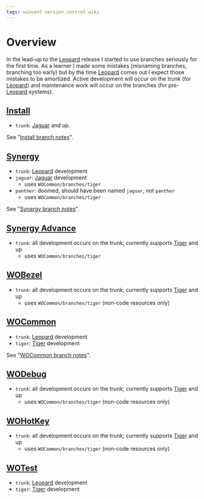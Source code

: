 ```yaml
---
tags: wincent version.control wiki
---
```


# Overview

In the lead-up to the [Leopard](/wiki/Leopard) release I started to use branches seriously for the first time. As a learner I made some mistakes (misnaming branches, branching too early) but by the time [Leopard](/wiki/Leopard) comes out I expect those mistakes to be amortized. Active development will occur on the trunk (for [Leopard](/wiki/Leopard)) and maintenance work will occur on the branches (for pre-[Leopard](/wiki/Leopard) systems).

## [Install](/wiki/Install)

-   `trunk`: [Jaguar](/wiki/Jaguar) and up.

See "[Install branch notes](/wiki/Install_branch_notes)".

## [Synergy](/wiki/Synergy)

-   `trunk`: [Leopard](/wiki/Leopard) development
-   `jaguar`: [Jaguar](/wiki/Jaguar) development
    -   uses `WOCommon/branches/tiger`
-   `panther`: doomed, should have been named `jaguar`, not `panther`
    -   uses `WOCommon/branches/tiger`

See "[Synergy branch notes](/wiki/Synergy_branch_notes)".

## [Synergy Advance](/wiki/Synergy_Advance) 

-   `trunk`: all development occurs on the trunk; currently supports [Tiger](/wiki/Tiger) and up
    -   uses `WOCommon/branches/tiger`

## [WOBezel](/wiki/WOBezel)

-   `trunk`: all development occurs on the trunk; currently supports [Tiger](/wiki/Tiger) and up
    -   uses `WOCommon/branches/tiger` (non-code resources only)

## [WOCommon](/wiki/WOCommon)

-   `trunk`: [Leopard](/wiki/Leopard) development
-   `tiger`: [Tiger](/wiki/Tiger) development

See "[WOCommon branch notes](/wiki/WOCommon_branch_notes)".

## [WODebug](/wiki/WODebug)

-   `trunk`: all development occurs on the trunk; currently supports [Tiger](/wiki/Tiger) and up
    -   uses `WOCommon/branches/tiger` (non-code resources only)

## [WOHotKey](/wiki/WOHotKey)

-   `trunk`: all development occurs on the trunk; currently supports [Tiger](/wiki/Tiger) and up
    -   uses `WOCommon/branches/tiger` (non-code resources only)

## [WOTest](/wiki/WOTest)

-   `trunk`: [Leopard](/wiki/Leopard) development
-   `tiger`: [Tiger](/wiki/Tiger) development
